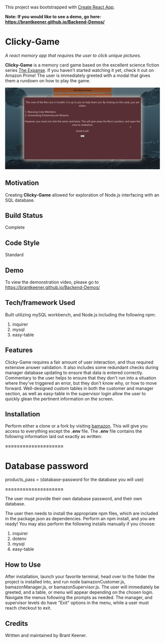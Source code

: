 This project was bootstrapped with [Create React App](https://github.com/facebook/create-react-app).

**Note: If you would like to see a demo, go here: https://brantkeener.github.io/Backend-Demos/**

# Clicky-Game
*A react memory app that requires the user to click unique pictures.*

**Clicky-Game** is a memory card game based on the excellent science fiction series [The Expanse](https://www.imdb.com/title/tt3230854/). If you haven't started watching it yet, check it out on Amazon Prime!
The user is immediately greeted with a modal that gives them a rundown on how to play the game.

![Opening Instructions](public/images/captures/opening_instructions.png)


## Motivation

Creating **Clicky-Game** allowed for exploration of Node.js interfacing with an SQL database.

## Build Status

Complete

## Code Style

Standard

## Demo

To view the demonstration video, please go to https://brantkeener.github.io/Backend-Demos/

## Tech/framework Used

Built utilizing mySQL workbench, and Node.js including the following npm:
1. inquirer
2. mysql
3. easy-table

## Features

Clicky-Game requires a fair amount of user interaction, and thus required extensive answer validation. It also includes some redundant checks during manager database updating to ensure that data is entered correctly. Commentary to the user helps to ensure that they don't run into a situation where they've triggered an error, but they don't know why, or how to move forward. Well-designed custom tables in both the customer and manager section, as well as easy-table in the supervisor login allow the user to quickly glean the pertinent information on the screen.

## Installation

Perform either a clone or a fork by visiting [bamazon](https://github.com/BrantKeener/bamazon). This will give you access to everything except the **.env** file. The **.env** file contains the following information laid out exactly as written:

**====================**
# Database password

products_pass = {database-password for the database you will use}

**====================**

The user must provide their own database password, and their own database.

The user then needs to install the appropriate npm files, which are included in the package.json as dependencies. Perform an npm install, and you are ready! You may also perform the following installs manually if you choose:
1. inquirer
2. dotenv
3. mysql
4. easy-table

## How to Use

After installation, launch your favorite terminal, head over to the folder the project is installed into, and run node bamazonCustomer.js, bamazonManager.js, or bamazonSupervisor.js.
The user will immediately be greeted, and a table, or menu will appear depending on the chosen login. Navigate the menus following the prompts as needed.
The manager, and supervisor levels do have "Exit" options in the menu, while a user must reach checkout to exit.

## Credits

Written and maintained by Brant Keener.
